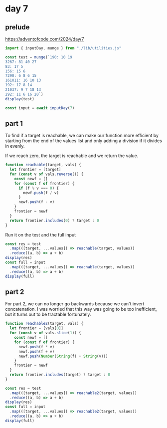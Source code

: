 # day 7

## prelude

https://adventofcode.com/2024/day/7

```js echo
import { inputDay, munge } from "./lib/utilities.js"
```

```js echo
const test = munge(`190: 10 19
3267: 81 40 27
83: 17 5
156: 15 6
7290: 6 8 6 15
161011: 16 10 13
192: 17 8 14
21037: 9 7 18 13
292: 11 6 16 20`)
display(test)

const input = await inputDay(7)
```

## part 1

To find if a target is reachable, we can make our function more efficient by starting from the end of the values list and only adding a division if it divides in evenly.

If we reach zero, the target is reachable and we return the value.

```js echo
function reachable(target, vals) {
  let frontier = [target]
  for (const v of vals.reverse()) {
    const newf = []
    for (const f of frontier) {
      if (f % v === 0) {
        newf.push(f / v)
      }
      newf.push(f - v)
    }
    frontier = newf
  }
  return frontier.includes(0) ? target : 0
}
```

Run it on the test and the full input

```js echo
const res = test
  .map(([target, ...values]) => reachable(target, values))
  .reduce((a, b) => a + b)
display(res)
const full = input
  .map(([target, ...values]) => reachable(target, values))
  .reduce((a, b) => a + b)
display(full)
```

## part 2

For part 2, we can no longer go backwards because we can't invert concatenation. I was worried that this way was going to be too inefficient, but it turns out to be tractable fortunately.

```js echo
function reachable2(target, vals) {
  let frontier = [vals[0]]
  for (const v of vals.slice(1)) {
    const newf = []
    for (const f of frontier) {
      newf.push(f * v)
      newf.push(f + v)
      newf.push(Number(String(f) + String(v)))
    }
    frontier = newf
  }
  return frontier.includes(target) ? target : 0
}
```

```js echo
const res = test
  .map(([target, ...values]) => reachable2(target, values))
  .reduce((a, b) => a + b)
display(res)
const full = input
  .map(([target, ...values]) => reachable2(target, values))
  .reduce((a, b) => a + b)
display(full)
```
